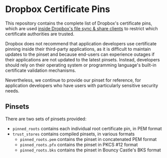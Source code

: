# Dropbox Certificate Pins

This repository contains the complete list of Dropbox's certificate pins,
which are used
[inside Dropbox's file sync & share clients](https://dropbox.tech/developers/api-server-certificate-changes)
to restrict which certificate authorities are trusted.

Dropbox does not recommend that application developers use certificate
pinning inside their third-party applications, as it is difficult
to maintain updates to the pinset and because end-users can experience
outages if their applications are not updated to the latest pinsets.
Instead, developers should rely on their operating system or programming
language's built-in certificate validation mechanisms.

Nevertheless, we continue to provide our pinset for reference, for
application developers who have users with particularly sensitive security
needs.

## Pinsets

There are two sets of pinsets provided:

* `pinned_roots` contains each individual root certificate pin, in PEM
   format
* `trust_stores` contains compiled pinsets, in various formats
  * `pinned_roots.pem` contains the pinset in concatenated PEM format
  * `pinned_roots.pfx` contains the pinset in PKCS #12 format
  * `pinned_roots.bks` contains the pinset in Bouncy Castle's BKS format